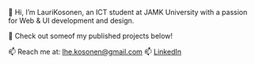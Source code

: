 👋 Hi, I’m LauriKosonen, an ICT student at JAMK University with a passion for Web & UI development and design.

🚀 Check out someof my published projects below!



📫 Reach me at: lhe.kosonen@gmail.com
📫 [LinkedIn](https://www.linkedin.com/in/lauri-kosonen-090643263/)


<!---
LauriKosonen/LauriKosonen is a ✨ special ✨ repository because its `README.md` (this file) appears on your GitHub profile.
You can click the Preview link to take a look at your changes.
--->
